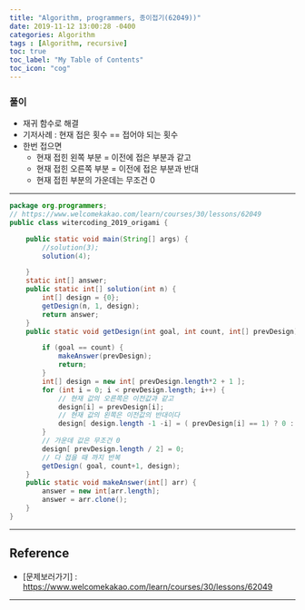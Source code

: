 ```yaml
---
title: "Algorithm, programmers, 종이접기(62049))"
date: 2019-11-12 13:00:28 -0400
categories: Algorithm
tags : [Algorithm, recursive]
toc: true
toc_label: "My Table of Contents"
toc_icon: "cog"
---
```

### 풀이
- 재귀 함수로 해결
- 기저사례 : 현재 접은 횟수 == 접어야 되는 횟수
- 한번 접으면
    - 현재 접힌 왼쪽 부분 = 이전에 접은 부분과 같고
    - 현재 접힌 오른쪽 부분 = 이전에 접은 부분과 반대
    - 현재 접힌 부분의 가운데는 무조건 0
    
---

```java
package org.programmers;
// https://www.welcomekakao.com/learn/courses/30/lessons/62049
public class witercoding_2019_origami {

	public static void main(String[] args) {
		//solution(3);
		solution(4);

	}
	static int[] answer;
	public static int[] solution(int n) {
		int[] design = {0};
		getDesign(n, 1, design);
		return answer;
	}
	public static void getDesign(int goal, int count, int[] prevDesign) {

		if (goal == count) {
			makeAnswer(prevDesign);
			return;
		}
		int[] design = new int[ prevDesign.length*2 + 1 ];
		for (int i = 0; i < prevDesign.length; i++) {
			// 현재 값의 오른쪽은 이전값과 같고
			design[i] = prevDesign[i];
			// 현재 값의 왼쪽은 이전값의 반대이다
			design[ design.length -1 -i] = ( prevDesign[i] == 1) ? 0 : 1 ;
		}
		// 가운데 값은 무조건 0
		design[ prevDesign.length / 2] = 0;
		// 다 접을 때 까지 반복
		getDesign( goal, count+1, design);
	}
	public static void makeAnswer(int[] arr) {
		answer = new int[arr.length];
		answer = arr.clone();
	}
}
```

---
## Reference
- [문제보러가기] : <https://www.welcomekakao.com/learn/courses/30/lessons/62049>
---

